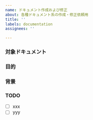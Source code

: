 ```yaml
---
name: ドキュメント作成および修正
about: 各種ドキュメント系の作成・修正依頼用
title: ''
labels: documentation
assignees: ''

---
```


### 対象ドキュメント

### 目的

### 背景

### TODO
- [ ] xxx
- [ ] yyy
